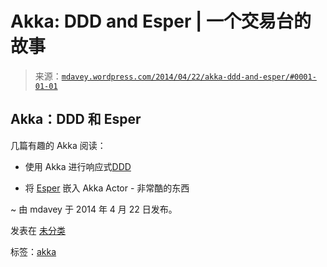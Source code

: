 <!--yml

类别：未分类

日期：2024-05-18 05:51:05

-->

# Akka: DDD and Esper | 一个交易台的故事

> 来源：[`mdavey.wordpress.com/2014/04/22/akka-ddd-and-esper/#0001-01-01`](https://mdavey.wordpress.com/2014/04/22/akka-ddd-and-esper/#0001-01-01)

## Akka：DDD 和 Esper

几篇有趣的 Akka 阅读：

+   使用 Akka 进行响应式[DDD](http://pkaczor.blogspot.co.uk/2014/04/reactive-ddd-with-akka.html)

+   将 [Esper](http://www.franklysauer.com/2014/03/embedding-esper-as-an-akka-actor/) 嵌入 Akka Actor - 非常酷的东西

~ 由 mdavey 于 2014 年 4 月 22 日发布。

发表在 [未分类](https://mdavey.wordpress.com/category/uncategorized/)

标签：[akka](https://mdavey.wordpress.com/tag/akka/)
